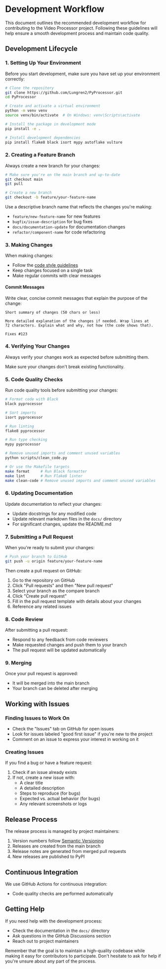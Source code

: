 # Development Workflow

This document outlines the recommended development workflow for contributing to the Video Processor project. Following these guidelines will help ensure a smooth development process and maintain code quality.

## Development Lifecycle

### 1. Setting Up Your Environment

Before you start development, make sure you have set up your environment correctly:

```bash
# Clone the repository
git clone https://github.com/Lungren2/PyProcessor.git
cd PyProcessor

# Create and activate a virtual environment
python -m venv venv
source venv/bin/activate  # On Windows: venv\Scripts\activate

# Install the package in development mode
pip install -e .

# Install development dependencies
pip install flake8 black isort mypy autoflake vulture
```

### 2. Creating a Feature Branch

Always create a new branch for your changes:

```bash
# Make sure you're on the main branch and up-to-date
git checkout main
git pull

# Create a new branch
git checkout -b feature/your-feature-name
```

Use a descriptive branch name that reflects the changes you're making:

- `feature/new-feature-name` for new features
- `bugfix/issue-description` for bug fixes
- `docs/documentation-update` for documentation changes
- `refactor/component-name` for code refactoring

### 3. Making Changes

When making changes:

- Follow the [code style guidelines](CODE_STYLE.md)
- Keep changes focused on a single task
- Make regular commits with clear messages

#### Commit Messages

Write clear, concise commit messages that explain the purpose of the change:

```text
Short summary of changes (50 chars or less)

More detailed explanation of the changes if needed. Wrap lines at
72 characters. Explain what and why, not how (the code shows that).

Fixes #123
```

### 4. Verifying Your Changes

Always verify your changes work as expected before submitting them.

Make sure your changes don't break existing functionality.

### 5. Code Quality Checks

Run code quality tools before submitting your changes:

```bash
# Format code with Black
black pyprocessor

# Sort imports
isort pyprocessor

# Run linting
flake8 pyprocessor

# Run type checking
mypy pyprocessor

# Remove unused imports and comment unused variables
python scripts/clean_code.py

# Or use the Makefile targets
make format     # Run Black formatter
make lint       # Run Flake8 linter
make clean-code # Remove unused imports and comment unused variables
```

### 6. Updating Documentation

Update documentation to reflect your changes:

- Update docstrings for any modified code
- Update relevant markdown files in the `docs/` directory
- For significant changes, update the README.md

### 7. Submitting a Pull Request

When you're ready to submit your changes:

```bash
# Push your branch to GitHub
git push -u origin feature/your-feature-name
```

Then create a pull request on GitHub:

1. Go to the repository on GitHub
2. Click "Pull requests" and then "New pull request"
3. Select your branch as the compare branch
4. Click "Create pull request"
5. Fill in the pull request template with details about your changes
6. Reference any related issues

### 8. Code Review

After submitting a pull request:

- Respond to any feedback from code reviewers
- Make requested changes and push them to your branch
- The pull request will be updated automatically

### 9. Merging

Once your pull request is approved:

- It will be merged into the main branch
- Your branch can be deleted after merging

## Working with Issues

### Finding Issues to Work On

- Check the "Issues" tab on GitHub for open issues
- Look for issues labeled "good first issue" if you're new to the project
- Comment on an issue to express your interest in working on it

### Creating Issues

If you find a bug or have a feature request:

1. Check if an issue already exists
2. If not, create a new issue with:
   - A clear title
   - A detailed description
   - Steps to reproduce (for bugs)
   - Expected vs. actual behavior (for bugs)
   - Any relevant screenshots or logs

## Release Process

The release process is managed by project maintainers:

1. Version numbers follow [Semantic Versioning](https://semver.org/)
2. Releases are created from the main branch
3. Release notes are generated from merged pull requests
4. New releases are published to PyPI

## Continuous Integration

We use GitHub Actions for continuous integration:

- Code quality checks are performed automatically

## Getting Help

If you need help with the development process:

- Check the documentation in the `docs/` directory
- Ask questions in the GitHub Discussions section
- Reach out to project maintainers

Remember that the goal is to maintain a high-quality codebase while making it easy for contributors to participate. Don't hesitate to ask for help if you're unsure about any part of the process.
